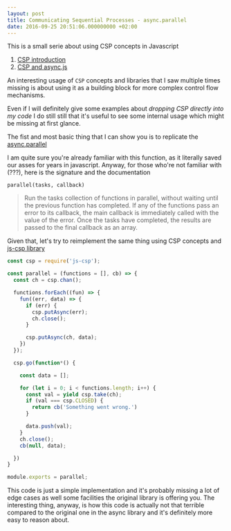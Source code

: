 ```yaml
---
layout: post
title: Communicating Sequential Processes - async.parallel
date: 2016-09-25 20:51:06.000000000 +02:00
---
```


This is a small serie about using CSP concepts in Javascript

1. [CSP introduction](/csp-javascript/)
2. [CSP and async.js](/csp-async/)

An interesting usage of `CSP` concepts and libraries that I saw multiple times missing is about using it as a building block for more complex control flow mechanisms.

Even if I will definitely give some examples about _dropping CSP directly into my code_ I do still still that it's useful to see some internal usage which might be missing at first glance.

The fist and most basic thing that I can show you is to replicate the [async.parallel](https://github.com/caolan/async/blob/master/lib/parallel.js)

I am quite sure you're already familiar with this function, as it literally saved our asses for years in javascript.
Anyway, for those who're not familiar with (???), here is the signature and the documentation

`parallel(tasks, callback)`

> Run the tasks collection of functions in parallel, without waiting until the previous function has completed. If any of the functions pass an error to its callback, the main callback is immediately called with the value of the error. Once the tasks have completed, the results are passed to the final callback as an array.

Given that, let's try to reimplement the same thing using CSP concepts and [js-csp library](https://github.com/ubolonton/js-csp)

```javascript
const csp = require('js-csp');

const parallel = (functions = [], cb) => {
  const ch = csp.chan();

  functions.forEach((fun) => {
    fun((err, data) => {
      if (err) {
        csp.putAsync(err);
        ch.close();
      }

      csp.putAsync(ch, data);
    })
  });

  csp.go(function*() {

    const data = [];

    for (let i = 0; i < functions.length; i++) {
      const val = yield csp.take(ch);
      if (val === csp.CLOSED) {
        return cb('Something went wrong.')
      }

      data.push(val);
    }
    ch.close();
    cb(null, data);

  })
}

module.exports = parallel;
```

This code is just a simple implementation and it's probably missing a lot of edge cases as well some facilities
the original library is offering you. The interesting thing, anyway, is how this code is actually not that terrible
compared to the original one in the async library and it's definitely more easy to reason about.
